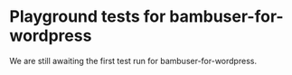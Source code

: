 # Playground tests for bambuser-for-wordpress
We are still awaiting the first test run for bambuser-for-wordpress.
